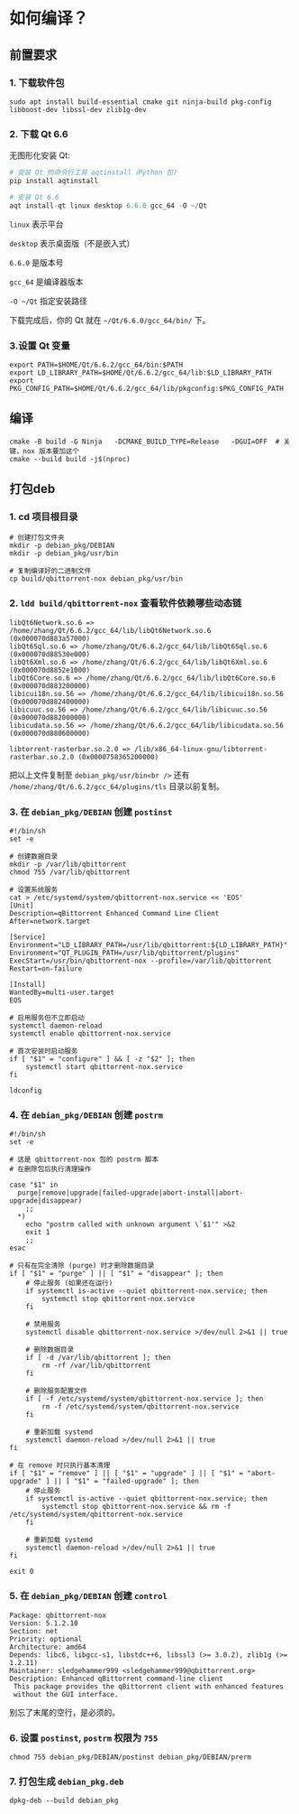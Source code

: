 # 如何编译？

## 前置要求

### 1. 下载软件包

```shell
sudo apt install build-essential cmake git ninja-build pkg-config libboost-dev libssl-dev zlib1g-dev
```

### 2. 下载 Qt 6.6

无图形化安装 Qt:

```python
# 安装 Qt 的命令行工具 aqtinstall（Python 包）
pip install aqtinstall
```

```python
# 安装 Qt 6.6
aqt install-qt linux desktop 6.6.0 gcc_64 -O ~/Qt
```

`linux` 表示平台

`desktop` 表示桌面版（不是嵌入式）

`6.6.0` 是版本号

`gcc_64` 是编译器版本

`-O ~/Qt` 指定安装路径

下载完成后，你的 Qt 就在 `~/Qt/6.6.0/gcc_64/bin/` 下。

### 3.设置 Qt 变量

```shell
export PATH=$HOME/Qt/6.6.2/gcc_64/bin:$PATH
export LD_LIBRARY_PATH=$HOME/Qt/6.6.2/gcc_64/lib:$LD_LIBRARY_PATH
export PKG_CONFIG_PATH=$HOME/Qt/6.6.2/gcc_64/lib/pkgconfig:$PKG_CONFIG_PATH
```

## 编译

```shell
cmake -B build -G Ninja   -DCMAKE_BUILD_TYPE=Release   -DGUI=OFF  # 关键，nox 版本要加这个
cmake --build build -j$(nproc)
```

## 打包deb

### 1. cd 项目根目录

```shell
# 创建打包文件夹
mkdir -p debian_pkg/DEBIAN
mkdir -p debian_pkg/usr/bin

# 复制编译好的二进制文件
cp build/qbittorrent-nox debian_pkg/usr/bin
```
### 2. `ldd build/qbittorrent-nox` 查看软件依赖哪些动态链

```shell
libQt6Network.so.6 => /home/zhang/Qt/6.6.2/gcc_64/lib/libQt6Network.so.6 (0x000070d883a57000)
libQt6Sql.so.6 => /home/zhang/Qt/6.6.2/gcc_64/lib/libQt6Sql.so.6 (0x000070d88530e000)
libQt6Xml.so.6 => /home/zhang/Qt/6.6.2/gcc_64/lib/libQt6Xml.so.6 (0x000070d8852e1000)
libQt6Core.so.6 => /home/zhang/Qt/6.6.2/gcc_64/lib/libQt6Core.so.6 (0x000070d883200000)
libicui18n.so.56 => /home/zhang/Qt/6.6.2/gcc_64/lib/libicui18n.so.56 (0x000070d882400000)
libicuuc.so.56 => /home/zhang/Qt/6.6.2/gcc_64/lib/libicuuc.so.56 (0x000070d882000000)
libicudata.so.56 => /home/zhang/Qt/6.6.2/gcc_64/lib/libicudata.so.56 (0x000070d880600000)

libtorrent-rasterbar.so.2.0 => /lib/x86_64-linux-gnu/libtorrent-rasterbar.so.2.0 (0x0000758365200000)
```
把以上文件复制至 `debian_pkg/usr/bin<br />`
还有 `/home/zhang/Qt/6.6.2/gcc_64/plugins/tls` 目录以前复制。

### 3. 在 `debian_pkg/DEBIAN` 创建 `postinst`

```shell
#!/bin/sh
set -e

# 创建数据目录
mkdir -p /var/lib/qbittorrent
chmod 755 /var/lib/qbittorrent

# 设置系统服务
cat > /etc/systemd/system/qbittorrent-nox.service << 'EOS'
[Unit]
Description=qBittorrent Enhanced Command Line Client
After=network.target

[Service]
Environment="LD_LIBRARY_PATH=/usr/lib/qbittorrent:${LD_LIBRARY_PATH}"
Environment="QT_PLUGIN_PATH=/usr/lib/qbittorrent/plugins"
ExecStart=/usr/bin/qbittorrent-nox --profile=/var/lib/qbittorrent
Restart=on-failure

[Install]
WantedBy=multi-user.target
EOS

# 启用服务但不立即启动
systemctl daemon-reload
systemctl enable qbittorrent-nox.service

# 首次安装时启动服务
if [ "$1" = "configure" ] && [ -z "$2" ]; then
    systemctl start qbittorrent-nox.service
fi

ldconfig
```

### 4. 在 `debian_pkg/DEBIAN` 创建 `postrm`

```shell
#!/bin/sh
set -e

# 这是 qbittorrent-nox 包的 postrm 脚本
# 在删除包后执行清理操作

case "$1" in
  purge|remove|upgrade|failed-upgrade|abort-install|abort-upgrade|disappear)
    ;;
  *)
    echo "postrm called with unknown argument \`$1'" >&2
    exit 1
    ;;
esac

# 只有在完全清除 (purge) 时才删除数据目录
if [ "$1" = "purge" ] || [ "$1" = "disappear" ]; then
    # 停止服务 (如果还在运行)
    if systemctl is-active --quiet qbittorrent-nox.service; then
        systemctl stop qbittorrent-nox.service
    fi

    # 禁用服务
    systemctl disable qbittorrent-nox.service >/dev/null 2>&1 || true

    # 删除数据目录
    if [ -d /var/lib/qbittorrent ]; then
        rm -rf /var/lib/qbittorrent
    fi

    # 删除服务配置文件
    if [ -f /etc/systemd/system/qbittorrent-nox.service ]; then
        rm -f /etc/systemd/system/qbittorrent-nox.service
    fi

    # 重新加载 systemd
    systemctl daemon-reload >/dev/null 2>&1 || true
fi

# 在 remove 时只执行基本清理
if [ "$1" = "remove" ] || [ "$1" = "upgrade" ] || [ "$1" = "abort-upgrade" ] || [ "$1" = "failed-upgrade" ]; then
    # 停止服务
    if systemctl is-active --quiet qbittorrent-nox.service; then
        systemctl stop qbittorrent-nox.service && rm -f /etc/systemd/system/qbittorrent-nox.service
    fi

    # 重新加载 systemd
    systemctl daemon-reload >/dev/null 2>&1 || true
fi

exit 0
```

### 5. 在 `debian_pkg/DEBIAN` 创建 `control`

```shell
Package: qbittorrent-nox
Version: 5.1.2.10
Section: net
Priority: optional
Architecture: amd64
Depends: libc6, libgcc-s1, libstdc++6, libssl3 (>= 3.0.2), zlib1g (>= 1.2.11)
Maintainer: sledgehammer999 <sledgehammer999@qbittorrent.org>
Description: Enhanced qBittorrent command-line client
 This package provides the qBittorrent client with enhanced features
 without the GUI interface.

```
别忘了末尾的空行，是必须的。

### 6. 设置 `postinst`, `postrm` 权限为 `755`

```shell
chmod 755 debian_pkg/DEBIAN/postinst debian_pkg/DEBIAN/prerm
```

### 7. 打包生成 `debian_pkg.deb`

```shell
dpkg-deb --build debian_pkg
```
